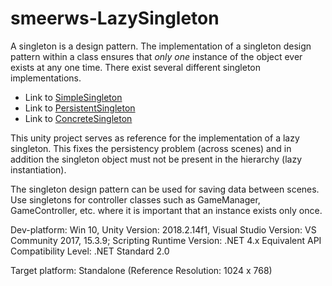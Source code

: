# smeerws-LazySingleton

A singleton is a design pattern.
The implementation of a singleton design pattern within a class ensures that *only one* instance of the object 
ever exists at any one time. 
There exist several different singleton implementations. 

+ Link to [SimpleSingleton](https://github.com/HS-Teaching/smeerws-SimpleSingleton)
+ Link to [PersistentSingleton](https://github.com/HS-Teaching/smeerws-PersistentSingleton)
+ Link to [ConcreteSingleton](https://github.com/HS-Teaching/smeerws-ConcreteSingleton)

This unity project serves as reference for the implementation of a lazy singleton.
This fixes the persistency problem (across scenes) and in addition the singleton object must not be present in the hierarchy (lazy instantiation).  

The singleton design pattern can be used for saving data between scenes. 
Use singletons for controller classes such as GameManager, GameController, etc. where it is important that an instance 
exists only once. 

Dev-platform: Win 10, Unity Version: 2018.2.14f1, Visual Studio Version: VS Community 2017, 15.3.9;
Scripting Runtime Version: .NET 4.x Equivalent
API Compatibility Level: .NET Standard 2.0

Target platform: Standalone (Reference Resolution: 1024 x 768)